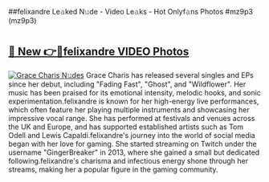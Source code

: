##felixandre Le𝚊ked N𝚞de - Video Le𝚊ks - Hot Onlyf𝚊ns Photos #mz9p3 (mz9p3)

# <h2><a href="https://mediaupload.pro?title=felixandre&ref=9FEB">🔗 New 👉🔴felixandre VIDEO Photos</a></h2>

[![Grace Charis N𝚞des](https://i.imgur.com/rIISA9y.gif)](https://mediaupload.pro?title=felixandre&ref=9FEB)
Grace Charis has released several singles and EPs since her debut, including "Fading Fast", "Ghost", and "Wildflower". Her music has been praised for its emotional intensity, melodic hooks, and sonic experimentation.felixandre is known for her high-energy live performances, which often feature her playing multiple instruments and showcasing her impressive vocal range. She has performed at festivals and venues across the UK and Europe, and has supported established artists such as Tom Odell and Lewis Capaldi.felixandre's journey into the world of social media began with her love for gaming. She started streaming on Twitch under the username "GingerBreaker" in 2013, where she gained a small but dedicated following.felixandre's charisma and infectious energy shone through her streams, making her a popular figure in the gaming community.